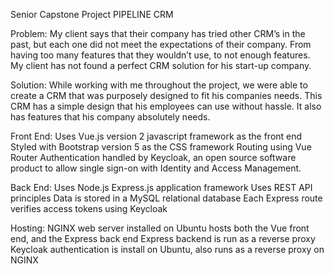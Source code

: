 Senior Capstone Project
PIPELINE CRM

Problem: My client says that their company has tried other CRM’s in the past, but each one did not meet the expectations of their company. From having too many features that they wouldn’t use, to not enough features. My client has not found a perfect CRM solution for his start-up company.

Solution: While working with me throughout the project, we were able to create a CRM that was purposely designed to fit his companies needs. This CRM has a simple design that his employees can use without hassle. It also has features that his company absolutely needs.


Front End: 
Uses Vue.js version 2 javascript framework as the front end
Styled with Bootstrap version 5 as the CSS framework
Routing using Vue Router
Authentication handled by Keycloak, an open source software product to allow single sign-on with Identity and Access Management.


Back End:
Uses Node.js Express.js application framework
Uses REST API principles
Data is stored in a MySQL relational database
Each Express route verifies access tokens using Keycloak


Hosting: 
NGINX web server installed on Ubuntu hosts both the Vue front end, and the Express back end
Express backend is run as a reverse proxy
Keycloak authentication is install on Ubuntu, also runs as a reverse proxy on NGINX
